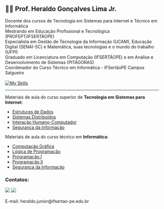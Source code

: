 ## 👨‍💻 Prof. Heraldo Gonçalves Lima Jr. 

Docente dos cursos de Tecnologia em Sistemas para Internet e Técnico em Informática<br/>
Mestrando em Educação Profissional e Tecnológica (PROFEPT/IFSERTÃOPE)<br/>
Especialista em Gestão de Tecnologia da Informação (UCAM), Educação Digital (SENAI-SC) e Matemática, suas tecnologias e o mundo do trabalho (UFPI)<br/>
Graduado em Licenciatura em Computação (IFSERTÃOPE) e em Análise e Desenvolvimento de Sistemas (PITÁGORAS)<br/>
Coordenador do Curso Técnico em Informática - IFSertãoPE Campus Salgueiro<br/>
<br/>
[![My Skills](https://skillicons.dev/icons?i=php,laravel,wordpress,mysql,bootstrap,html,css,java,js,nodejs)](https://skillicons.dev)


<hr/>

Materiais de aula do curso superior de <b>Tecnologia em Sistemas para Internet</b>:
- [Estruturas de Dados](https://github.com/heraldolimajr/EstruturasDeDados)
- [Sistemas Distribuídos](https://github.com/heraldolimajr/SistemasDistribuidos)
- [Interação Humano-Computador](https://github.com/heraldolimajr/ihc)
- [Segurança da Informação](https://github.com/heraldolimajr/SegurancaDaInformacaoSuperior)

Materiais de aula do curso técnico em <b>Informática</b>:
- [Computação Gráfica](https://github.com/heraldolimajr/ComputacaoGrafica)
- [Lógica de Programação](https://github.com/heraldolimajr/logicaDeProgramacao)
- [Programação I](https://github.com/heraldolimajr/Programacao1)
- [Programação II](#)
- [Segurança da Informação](https://github.com/heraldolimajr/SegurancaDaInformacaoMedio)

### Contatos:
<div>
<a href = "mailto:heraldo.junior@ifsertao-pe.edu.br"><img src="https://img.shields.io/badge/Gmail-D14836?style=for-the-badge&logo=gmail&logoColor=white" target="_blank"></a> <a href="https://www.linkedin.com/in/heraldolimajr" target="_blank"><img src="https://img.shields.io/badge/-LinkedIn-%230077B5?style=for-the-badge&logo=linkedin&logoColor=white" target="_blank"></a>   
</div>
<br/>  
E-mail: heraldo.junior@ifsertao-pe.edu.br






